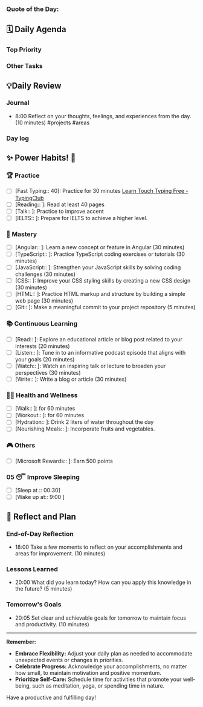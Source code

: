 ### **Quote of the Day:**


##  **🗓️ Daily Agenda** 
### Top Priority

### Other Tasks 

## 💡Daily Review
### Journal
- 8:00 Reflect on your thoughts, feelings, and experiences from the day. (10 minutes) #projects #areas 
### Day log

## **✨ Power Habits! 💪**

### 🏆 Practice
- [ ] [Fast Typing:: 40]: Practice for 30 minutes [Learn Touch Typing Free - TypingClub](https://www.typingclub.com/)
- [ ] [Reading:: ]: Read at least 40 pages 
- [ ] [Talk:: ]: Practice to improve accent
- [ ] [IELTS:: ]: Prepare for IELTS to achieve a higher level.

### 🚀 Mastery
- [ ] [Angular:: ]: Learn a new concept or feature in Angular (30 minutes)
- [ ] [TypeScript:: ]: Practice TypeScript coding exercises or tutorials (30 minutes)
- [ ] [JavaScript:: ]: Strengthen your JavaScript skills by solving coding challenges (30 minutes)
- [ ] [CSS:: ]: Improve your CSS styling skills by creating a new CSS design (30 minutes)
- [ ] [HTML:: ]: Practice HTML markup and structure by building a simple web page (30 minutes)
- [ ] [Git:: ]: Make a meaningful commit to your project repository (5 minutes)

### 📚 Continuous Learning
- [ ] [Read:: ]: Explore an educational article or blog post related to your interests (20 minutes)
- [ ] [Listen:: ]: Tune in to an informative podcast episode that aligns with your goals (20 minutes)
- [ ] [Watch:: ]: Watch an inspiring talk or lecture to broaden your perspectives (30 minutes)
- [ ] [Write:: ]: Write a blog or article (30 minutes) 
### 🏃‍♀️ Health and Wellness
- [ ] [Walk:: ]: for 60 minutes
- [ ] [Workout:: ]: for 60 minutes
- [ ] [Hydration:: ]: Drink 2 liters of water throughout the day
- [ ] [Nourishing Meals:: ]: Incorporate fruits and vegetables.

### 🎮 Others
- [ ] [Microsoft Rewards:: ]: Earn 500 points

### 05 😴 Improve Sleeping
- [ ] [Sleep at :: 00:30]  
- [ ] [Wake up at:: 9:00 ]  
## **📝 Reflect and Plan**

### End-of-Day Reflection
- 18:00 Take a few moments to reflect on your accomplishments and areas for improvement. (10 minutes)
### Lessons Learned 
- 20:00 What did you learn today? How can you apply this knowledge in the future? (5 minutes)
### Tomorrow's Goals
- 20:05 Set clear and achievable goals for tomorrow to maintain focus and productivity. (10 minutes)


---
**Remember:**

- **Embrace Flexibility:** Adjust your daily plan as needed to accommodate unexpected events or changes in priorities.
- **Celebrate Progress:** Acknowledge your accomplishments, no matter how small, to maintain motivation and positive momentum.
- **Prioritize Self-Care:** Schedule time for activities that promote your well-being, such as meditation, yoga, or spending time in nature.

Have a productive and fulfilling day!